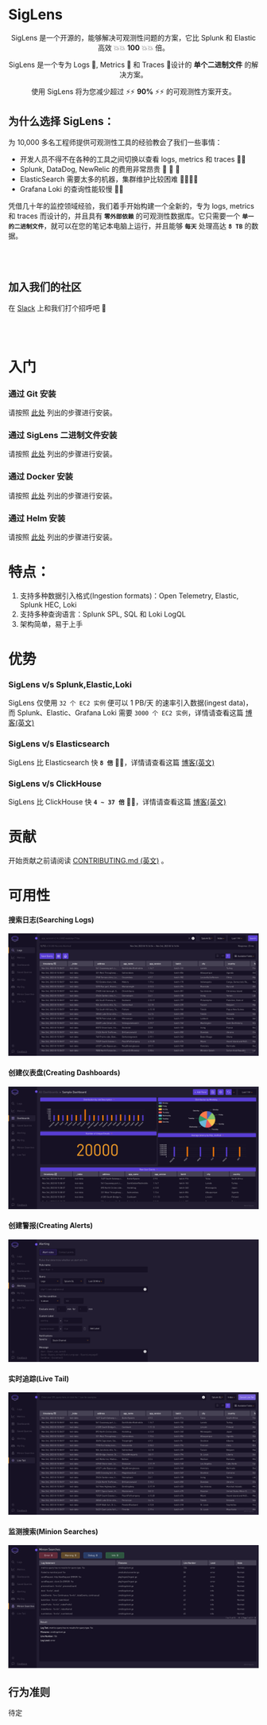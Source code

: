 # SigLens

<p align="center">


  <p align="center">SigLens 是一个开源的，能够解决可观测性问题的方案，它比 Splunk 和 Elastic 高效 💥💥 <b>100</b> 💥💥 倍。</p>
  <p align="center">SigLens 是一个专为 Logs 🎯, Metrics 🎯 和 Traces 🎯设计的 <b>单个二进制文件</b> 的解决方案。</p>
  <p align="center">使用 SigLens 将为您减少超过 ⚡⚡ <b>90%</b> ⚡⚡ 的可观测性方案开支。</p>

</p>

## 为什么选择 SigLens：
为 10,000 多名工程师提供可观测性工具的经验教会了我们一些事情：

- 开发人员不得不在各种的工具之间切换以查看 logs, metrics 和 traces 🏃💦 
- Splunk, DataDog, NewRelic 的费用非常昂贵 💸 💸 💸 
- ElasticSearch 需要太多的机器，集群维护比较困难 👩‍💻👩‍💻
- Grafana Loki 的查询性能较慢 🐌🐌

凭借几十年的监控领域经验，我们着手开始构建一个全新的，专为 logs, metrics 和 traces 而设计的，并且具有 **`零外部依赖`** 的可观测性数据库。它只需要一个 **`单一的二进制文件`**，就可以在您的笔记本电脑上运行，并且能够 **`每天`** 处理高达 **`8 TB`** 的数据。

<br /><br />

## 加入我们的社区
在 [Slack](https://www.siglens.com/slack) 上和我们打个招呼吧 👋

<br />
<br />

# 入门

### 通过 Git 安装
请按照 <a href="https://siglens.github.io/siglens-docs/installation/git" target="_blank">此处</a> 列出的步骤进行安装。

### 通过 SigLens 二进制文件安装
请按照 <a href="https://siglens.github.io/siglens-docs/installation/binary" target="_blank">此处</a> 列出的步骤进行安装。

### 通过 Docker 安装
请按照 <a href="https://siglens.github.io/siglens-docs/installation/docker" target="_blank">此处</a> 列出的步骤进行安装。

### 通过 Helm 安装
请按照 <a href="https://siglens.github.io/siglens-docs/installation/helm" target="_blank">此处</a> 列出的步骤进行安装。
<br />

# 特点：

1. 支持多种数据引入格式(Ingestion formats)：Open Telemetry, Elastic, Splunk HEC, Loki
2. 支持多种查询语言：Splunk SPL, SQL 和 Loki LogQL
3. 架构简单，易于上手

# 优势

### SigLens v/s Splunk,Elastic,Loki

SigLens 仅使用 `32 个 EC2 实例` 便可以 1 PB/天 的速率引入数据(ingest data)，而 Splunk、Elastic、Grafana Loki 需要 `3000 个 EC2 实例`，详情请查看这篇 [博客(英文)](https://www.sigscalr.io/blog/petabyte-of-observability-data.html)

### SigLens v/s Elasticsearch

SigLens 比 Elasticsearch 快 **`8 倍`** 🚀🚀，详情请查看这篇 [博客(英文)](https://www.sigscalr.io/blog/sigscalr-vs-elasticsearch.html)

### SigLens v/s ClickHouse

SigLens 比 ClickHouse 快 **`4 ~ 37 倍`** 🚀🚀，详情请查看这篇 [博客(英文)](https://www.sigscalr.io/blog/sigscalr-vs-clickhouse.html)

# 贡献

开始贡献之前请阅读 [CONTRIBUTING.md (英文)](CONTRIBUTING.md) 。

# 可用性

#### 搜索日志(Searching Logs)

![Searching Logs](./static/assets/readme-assets/log-searching.png)

#### 创建仪表盘(Creating Dashboards)

![Creating Dashboards](./static/assets/readme-assets/dashboards.png)

#### 创建警报(Creating Alerts)

![Creating Alerts](./static/assets/readme-assets/alerting.png)

#### 实时追踪(Live Tail)

![Live Tail](./static/assets/readme-assets/live-tail.png)

#### 监测搜索(Minion Searches)

![Minion Searches](./static/assets/readme-assets/minion-searches.png)

## 行为准则

待定
